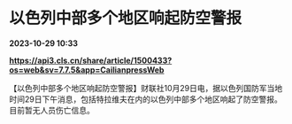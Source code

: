 # 以色列中部多个地区响起防空警报

**2023-10-29 10:33**

**https://api3.cls.cn/share/article/1500433?os=web&sv=7.7.5&app=CailianpressWeb**

【以色列中部多个地区响起防空警报】财联社10月29日电，据以色列国防军当地时间29日下午消息，包括特拉维夫在内的以色列中部多个地区响起了防空警报。目前暂无人员伤亡信息。